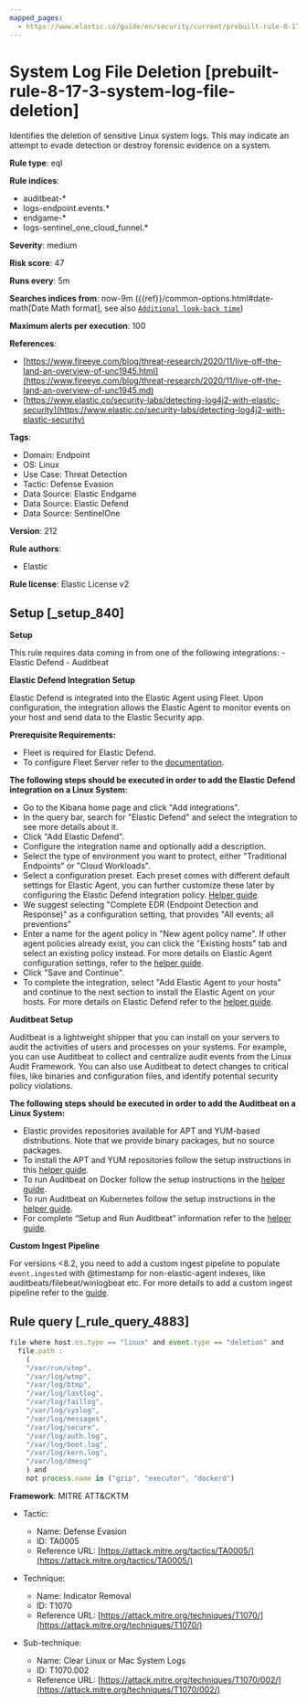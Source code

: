 ```yaml
---
mapped_pages:
  - https://www.elastic.co/guide/en/security/current/prebuilt-rule-8-17-3-system-log-file-deletion.html
---
```


# System Log File Deletion [prebuilt-rule-8-17-3-system-log-file-deletion]

Identifies the deletion of sensitive Linux system logs. This may indicate an attempt to evade detection or destroy forensic evidence on a system.

**Rule type**: eql

**Rule indices**:

* auditbeat-*
* logs-endpoint.events.*
* endgame-*
* logs-sentinel_one_cloud_funnel.*

**Severity**: medium

**Risk score**: 47

**Runs every**: 5m

**Searches indices from**: now-9m ({{ref}}/common-options.html#date-math[Date Math format], see also [`Additional look-back time`](docs-content://solutions/security/detect-and-alert/create-detection-rule.md#rule-schedule))

**Maximum alerts per execution**: 100

**References**:

* [https://www.fireeye.com/blog/threat-research/2020/11/live-off-the-land-an-overview-of-unc1945.html](https://www.fireeye.com/blog/threat-research/2020/11/live-off-the-land-an-overview-of-unc1945.md)
* [https://www.elastic.co/security-labs/detecting-log4j2-with-elastic-security](https://www.elastic.co/security-labs/detecting-log4j2-with-elastic-security)

**Tags**:

* Domain: Endpoint
* OS: Linux
* Use Case: Threat Detection
* Tactic: Defense Evasion
* Data Source: Elastic Endgame
* Data Source: Elastic Defend
* Data Source: SentinelOne

**Version**: 212

**Rule authors**:

* Elastic

**Rule license**: Elastic License v2

## Setup [_setup_840]

**Setup**

This rule requires data coming in from one of the following integrations: - Elastic Defend - Auditbeat

**Elastic Defend Integration Setup**

Elastic Defend is integrated into the Elastic Agent using Fleet. Upon configuration, the integration allows the Elastic Agent to monitor events on your host and send data to the Elastic Security app.

**Prerequisite Requirements:**

* Fleet is required for Elastic Defend.
* To configure Fleet Server refer to the [documentation](docs-content://reference/ingestion-tools/fleet/fleet-server.md).

**The following steps should be executed in order to add the Elastic Defend integration on a Linux System:**

* Go to the Kibana home page and click "Add integrations".
* In the query bar, search for "Elastic Defend" and select the integration to see more details about it.
* Click "Add Elastic Defend".
* Configure the integration name and optionally add a description.
* Select the type of environment you want to protect, either "Traditional Endpoints" or "Cloud Workloads".
* Select a configuration preset. Each preset comes with different default settings for Elastic Agent, you can further customize these later by configuring the Elastic Defend integration policy. [Helper guide](docs-content://solutions/security/configure-elastic-defend/configure-an-integration-policy-for-elastic-defend.md).
* We suggest selecting "Complete EDR (Endpoint Detection and Response)" as a configuration setting, that provides "All events; all preventions"
* Enter a name for the agent policy in "New agent policy name". If other agent policies already exist, you can click the "Existing hosts" tab and select an existing policy instead. For more details on Elastic Agent configuration settings, refer to the [helper guide](docs-content://reference/ingestion-tools/fleet/agent-policy.md).
* Click "Save and Continue".
* To complete the integration, select "Add Elastic Agent to your hosts" and continue to the next section to install the Elastic Agent on your hosts. For more details on Elastic Defend refer to the [helper guide](docs-content://solutions/security/configure-elastic-defend/install-elastic-defend.md).

**Auditbeat Setup**

Auditbeat is a lightweight shipper that you can install on your servers to audit the activities of users and processes on your systems. For example, you can use Auditbeat to collect and centralize audit events from the Linux Audit Framework. You can also use Auditbeat to detect changes to critical files, like binaries and configuration files, and identify potential security policy violations.

**The following steps should be executed in order to add the Auditbeat on a Linux System:**

* Elastic provides repositories available for APT and YUM-based distributions. Note that we provide binary packages, but no source packages.
* To install the APT and YUM repositories follow the setup instructions in this [helper guide](beats://reference/auditbeat/setup-repositories.md).
* To run Auditbeat on Docker follow the setup instructions in the [helper guide](beats://reference/auditbeat/running-on-docker.md).
* To run Auditbeat on Kubernetes follow the setup instructions in the [helper guide](beats://reference/auditbeat/running-on-kubernetes.md).
* For complete “Setup and Run Auditbeat” information refer to the [helper guide](beats://reference/auditbeat/setting-up-running.md).

**Custom Ingest Pipeline**

For versions <8.2, you need to add a custom ingest pipeline to populate `event.ingested` with @timestamp for non-elastic-agent indexes, like auditbeats/filebeat/winlogbeat etc. For more details to add a custom ingest pipeline refer to the [guide](docs-content://reference/ingestion-tools/fleet/data-streams-pipeline-tutorial.md).


## Rule query [_rule_query_4883]

```js
file where host.os.type == "linux" and event.type == "deletion" and
  file.path :
    (
    "/var/run/utmp",
    "/var/log/wtmp",
    "/var/log/btmp",
    "/var/log/lastlog",
    "/var/log/faillog",
    "/var/log/syslog",
    "/var/log/messages",
    "/var/log/secure",
    "/var/log/auth.log",
    "/var/log/boot.log",
    "/var/log/kern.log",
    "/var/log/dmesg"
    ) and
    not process.name in ("gzip", "executor", "dockerd")
```

**Framework**: MITRE ATT&CKTM

* Tactic:

    * Name: Defense Evasion
    * ID: TA0005
    * Reference URL: [https://attack.mitre.org/tactics/TA0005/](https://attack.mitre.org/tactics/TA0005/)

* Technique:

    * Name: Indicator Removal
    * ID: T1070
    * Reference URL: [https://attack.mitre.org/techniques/T1070/](https://attack.mitre.org/techniques/T1070/)

* Sub-technique:

    * Name: Clear Linux or Mac System Logs
    * ID: T1070.002
    * Reference URL: [https://attack.mitre.org/techniques/T1070/002/](https://attack.mitre.org/techniques/T1070/002/)



